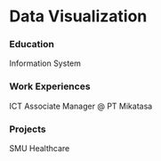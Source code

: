 
# Data Visualization

### Education
Information System

### Work Experiences
ICT Associate Manager @ PT Mikatasa

### Projects
SMU Healthcare
